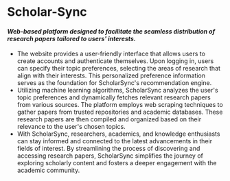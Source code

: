 # Scholar-Sync
#### <i>  Web-based platform designed to facilitate the seamless distribution of research papers tailored to users' interests. </i>

<ul>
  <li>
    The website provides a user-friendly interface that allows users to create accounts and authenticate themselves. Upon logging in, users can specify their topic   preferences, selecting the areas of research that align with their interests. This personalized preference information serves as the foundation for ScholarSync's recommendation engine.
  </li>
  <li>
    Utilizing machine learning algorithms, ScholarSync analyzes the user's topic preferences and dynamically fetches relevant research papers from various sources.   The platform employs web scraping techniques to gather papers from trusted repositories and academic databases. These research papers are then compiled and organized based on their relevance to the user's chosen topics.
  </li>
  <li>
    With ScholarSync, researchers, academics, and knowledge enthusiasts can stay informed and connected to the latest advancements in their fields of interest. By streamlining the process of discovering and accessing research papers, ScholarSync simplifies the journey of exploring scholarly content and fosters a deeper engagement with the academic community.
  </li>
</ul>
